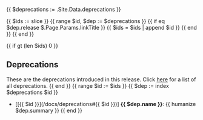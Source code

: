 <!-- Automatically generate a list of deprecations for a release. The parent page must specify a "release" in the frontmatter which matches the release in the deprecations list -->
{{ $deprecations := .Site.Data.deprecations }}
<!-- Can't filter an object with "where" so build a new list of deprecation $ids for the release -->
{{ $ids := slice }}
{{ range $id, $dep := $deprecations }}
{{ if eq $dep.release $.Page.Params.linkTitle }}
{{ $ids = $ids | append $id }}
{{ end }}
{{ end }}
<!-- Now use the new array to conditionally print the deprecations section -->
{{ if gt (len $ids) 0 }}
## Deprecations
These are the deprecations introduced in this release. Click [here](/docs/deprecations) for a list of all deprecations.
{{ end }}
{{ range $id := $ids }} {{ $dep := index $deprecations $id }}
* [[{{ $id }}](/docs/deprecations#{{ $id }})] **{{ $dep.name }}**: {{ humanize $dep.summary }} {{ end }}